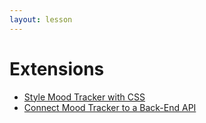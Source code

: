 ```yaml
---
layout: lesson
---
```


# Extensions

- [Style Mood Tracker with CSS](../css)
- [Connect Mood Tracker to a Back-End API](../api)
